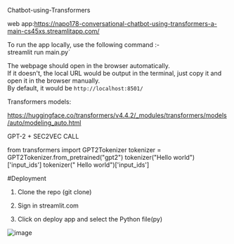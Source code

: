 Chatbot-using-Transformers

web app:https://napo178-conversational-chatbot-using-transformers-a-main-cs45xs.streamlitapp.com/

To run the app locally, use the following command :-  
streamlit run main.py`  


The webpage should open in the browser automatically.  
If it doesn't, the local URL would be output in the terminal, just copy it and open it in the browser manually.  
By default, it would be `http://localhost:8501/`  


Transformers models:

https://huggingface.co/transformers/v4.4.2/_modules/transformers/models/auto/modeling_auto.html

GPT-2 + SEC2VEC CALL

from transformers import GPT2Tokenizer
tokenizer = GPT2Tokenizer.from_pretrained("gpt2")
tokenizer("Hello world")['input_ids']
tokenizer(" Hello world")['input_ids']

#Deployment

1. Clone the repo (git clone)

2. Sign in streamlit.com

3. Click on deploy app and select  the Python file(py)

![image](https://user-images.githubusercontent.com/87319901/185990728-b9f01ba4-f625-448e-b4df-60719980aaaf.png)
